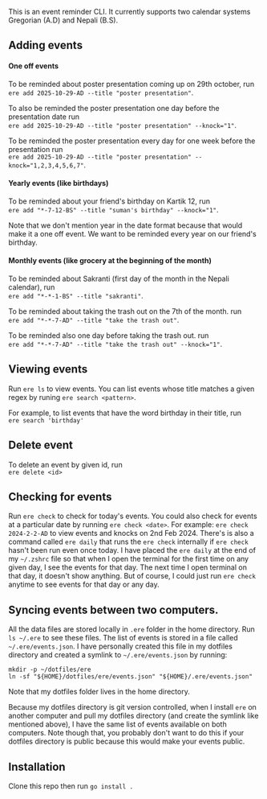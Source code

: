This is an event reminder CLI. It currently supports two calendar systems
Gregorian (A.D) and Nepali (B.S).

## Adding events

#### One off events

To be reminded about poster presentation coming up on 29th october, run\
`ere add 2025-10-29-AD --title "poster presentation"`.

To also be reminded the poster presentation one day before the presentation date
run\
`ere add 2025-10-29-AD --title "poster presentation" --knock="1"`.

To be reminded the poster presentation every day for one week before the
presentation run\
`ere add 2025-10-29-AD --title "poster presentation" --knock="1,2,3,4,5,6,7"`.

#### Yearly events (like birthdays)

To be reminded about your friend's birthday on Kartik 12, run\
`ere add "*-7-12-BS" --title "suman's birthday" --knock="1"`.

Note that we don't mention year in the date format because that would make it a
one off event. We want to be reminded every year on our friend's birthday.

#### Monthly events (like grocery at the beginning of the month)

To be reminded about Sakranti (first day of the month in the Nepali calendar),
run\
`ere add "*-*-1-BS" --title "sakranti"`.

To be reminded about taking the trash out on the 7th of the month. run\
`ere add "*-*-7-AD" --title "take the trash out"`.

To be reminded also one day before taking the trash out. run\
`ere add "*-*-7-AD" --title "take the trash out" --knock="1"`.

## Viewing events

Run `ere ls` to view events. You can list events whose title matches a given
regex by runing `ere search <pattern>`.

For example, to list events that have the word birthday in their title, run\
`ere search 'birthday'`

## Delete event

To delete an event by given id, run\
`ere delete <id>`

## Checking for events

Run `ere check` to check for today's events. You could also check for events at
a particular date by running `ere check <date>`. For example:
`ere check 2024-2-2-AD` to view events and knocks on 2nd Feb 2024. There's is
also a command called `ere daily` that runs the `ere check` internally if
`ere check` hasn't been run even once today. I have placed the `ere daily` at
the end of my `~/.zshrc` file so that when I open the terminal for the first
time on any given day, I see the events for that day. The next time I open
terminal on that day, it doesn't show anything. But of course, I could just run
`ere check` anytime to see events for that day or any day.

## Syncing events between two computers.

All the data files are stored locally in `.ere` folder in the home directory.
Run `ls ~/.ere` to see these files. The list of events is stored in a file
called `~/.ere/events.json`. I have personally created this file in my dotfiles
directory and created a symlink to `~/.ere/events.json` by running:

```
mkdir -p ~/dotfiles/ere
ln -sf "${HOME}/dotfiles/ere/events.json" "${HOME}/.ere/events.json"
```

Note that my dotfiles folder lives in the home directory.

Because my dotfiles directory is git version controlled, when I install `ere` on
another computer and pull my dotfiles directory (and create the symlink like
mentioned above), I have the same list of events available on both computers.
Note though that, you probably don't want to do this if your dotfiles directory
is public because this would make your events public.

## Installation

Clone this repo then run `go install .`
